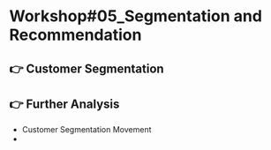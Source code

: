 # Workshop#05_Segmentation and Recommendation

## 	:point_right: Customer Segmentation



## 	:point_right: Further Analysis
* Customer Segmentation Movement
* 
